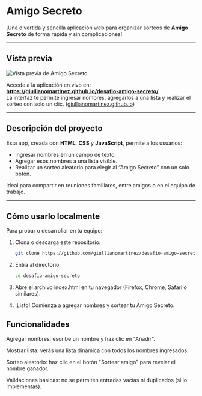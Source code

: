 # Amigo Secreto

¡Una divertida y sencilla aplicación web para organizar sorteos de **Amigo Secreto** de forma rápida y sin complicaciones!

---

##  Vista previa
![Vista previa de Amigo Secreto](./ss-amigo-secreto.png)

Accede a la aplicación en vivo en:  
**https://giullianomartinez.github.io/desafio-amigo-secreto/**  
La interfaz te permite ingresar nombres, agregarlos a una lista y realizar el sorteo con solo un clic. ([giullianomartinez.github.io](https://giullianomartinez.github.io/desafio-amigo-secreto/))

---

##  Descripción del proyecto

Esta app, creada con **HTML**, **CSS** y **JavaScript**, permite a los usuarios:

- Ingresar nombres en un campo de texto.
- Agregar esos nombres a una lista visible.
- Realizar un sorteo aleatorio para elegir al “Amigo Secreto” con un solo botón.

Ideal para compartir en reuniones familiares, entre amigos o en el equipo de trabajo.

---

##  Cómo usarlo localmente

Para probar o desarrollar en tu equipo:

1. Clona o descarga este repositorio:
   ```bash
   git clone https://github.com/giullianomartinez/desafio-amigo-secreto.git

2. Entra al directorio:
   ```bash
   cd desafio-amigo-secreto


3. Abre el archivo index.html en tu navegador (Firefox, Chrome, Safari o similares).

4. ¡Listo! Comienza a agregar nombres y sortear tu Amigo Secreto.

## Funcionalidades

Agregar nombres: escribe un nombre y haz clic en "Añadir".

Mostrar lista: verás una lista dinámica con todos los nombres ingresados.

Sorteo aleatorio: haz clic en el botón "Sortear amigo" para revelar el nombre ganador.

Validaciones básicas: no se permiten entradas vacías ni duplicados (si lo implementas).
